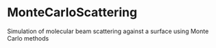 # MonteCarloScattering
Simulation of molecular beam scattering against a surface using Monte Carlo methods
